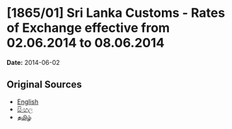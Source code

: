 # [1865/01] Sri Lanka Customs - Rates of Exchange effective from 02.06.2014 to 08.06.2014

**Date:** 2014-06-02

## Original Sources

- [English](https://documents.gov.lk/view/extra-gazettes/2014/6/1865-01_E.pdf)
- [සිංහල](https://documents.gov.lk/view/extra-gazettes/2014/6/1865-01_S.pdf)
- [தமிழ்](https://documents.gov.lk/view/extra-gazettes/2014/6/1865-01_T.pdf)
